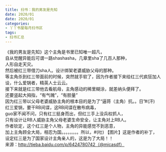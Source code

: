 ```yaml
---
title: 扫书：我的男友是先知
date: 2020/01
date: 2020/01
categories:
- 丫丫书屋每月扫书区
tags:
- 扫书汇总
---
```



《我的男友是先知》这个主角是书里已知唯一超凡，  
自从觉醒异能后可谓一路shashasha，几章里sha了几百人那种，  
人形自走天灾。  
然后被红三带借刀sha人。设计绑架老婆威胁父母的那种。  
等主角杀到红三带面前的时候，突然就手软了，因为作者接下来给红三代疯狂加人设，什么爱锅者，精英人士云云。  
接下来就是红三带他去看航母，主角感动的稀里糊涂，就差纳头便拜了。  
还要竖起大拇指，“有气魄”，“有胆量”  
因为红三带以父母老婆威胁主角的根本目的是为了“逼蒋（主角）抗。。日”#(汗)   
红三爱锅，要干RB间谍，这RB间谍在散布病毒，  
guo家不闻不问，只有红三挺身而出，但红三手上没兵权抓人，  
只有设计让RB人威胁主角父母老婆生命安全，让主角对上RB人。  
作者钦定，这个红三是个人物，主角的异能感觉不到恶意，  
加上主角顾全大局，相忍为国。。。。。。。。所以，#(吐) 【图片】这是作者的补丁，设定红三是为了国家设计主角亲人的，这是为了大局！！  
来源：http://tieba.baidu.com/p/6424780742（@micasdf）  
